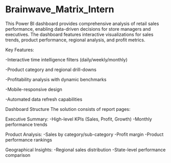 # Brainwave_Matrix_Intern
This Power BI dashboard provides comprehensive analysis of retail sales performance, enabling data-driven decisions for store managers and executives. The dashboard features interactive visualizations for sales trends, product performance, regional analysis, and profit metrics.

Key Features:

-Interactive time intelligence filters (daily/weekly/monthly)

-Product category and regional drill-downs

-Profitability analysis with dynamic benchmarks

-Mobile-responsive design

-Automated data refresh capabilities

Dashboard Structure
The solution consists of report pages:

Executive Summary:
-High-level KPIs (Sales, Profit, Growth)
-Monthly performance trends

Product Analysis:
-Sales by category/sub-category
-Profit margin
-Product performance rankings

Geographical Insights:
-Regional sales distribution
-State-level performance comparison
